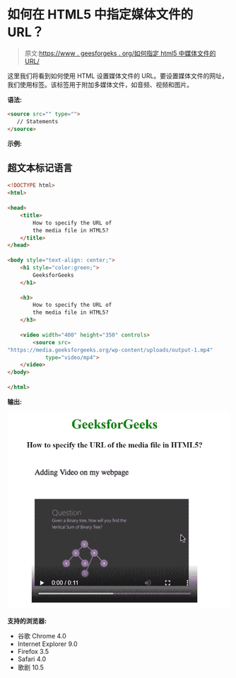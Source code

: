 # 如何在 HTML5 中指定媒体文件的 URL？

> 原文:[https://www . geesforgeks . org/如何指定 html5 中媒体文件的 URL/](https://www.geeksforgeeks.org/how-to-specify-the-url-of-the-media-file-in-html5/)

这里我们将看到如何使用 HTML 设置媒体文件的 URL。要设置媒体文件的网址，我们使用<source>标签。该标签用于附加多媒体文件，如音频、视频和图片。

<audio>、<video>、<picture>元素包含 [<源>元素](https://www.geeksforgeeks.org/html-source-tag/)。</picture></video></audio>

**语法:**

```html
<source src="" type="">
   // Statements
</source>
```

**示例:**

## 超文本标记语言

```html
<!DOCTYPE html>
<html>

<head>
    <title>
        How to specify the URL of
        the media file in HTML5?
    </title>
</head>

<body style="text-align: center;">
    <h1 style="color:green;">
        GeeksforGeeks
    </h1>

    <h3>
        How to specify the URL of
        the media file in HTML5?
    </h3>

    <video width="400" height="350" controls>
        <source src=
"https://media.geeksforgeeks.org/wp-content/uploads/output-1.mp4"
            type="video/mp4">
    </video>
</body>

</html>
```

**输出:**

![](img/debce1c2c80ef27d914772b1ba23061c.png)

**支持的浏览器:**

*   谷歌 Chrome 4.0
*   Internet Explorer 9.0
*   Firefox 3.5
*   Safari 4.0
*   歌剧 10.5